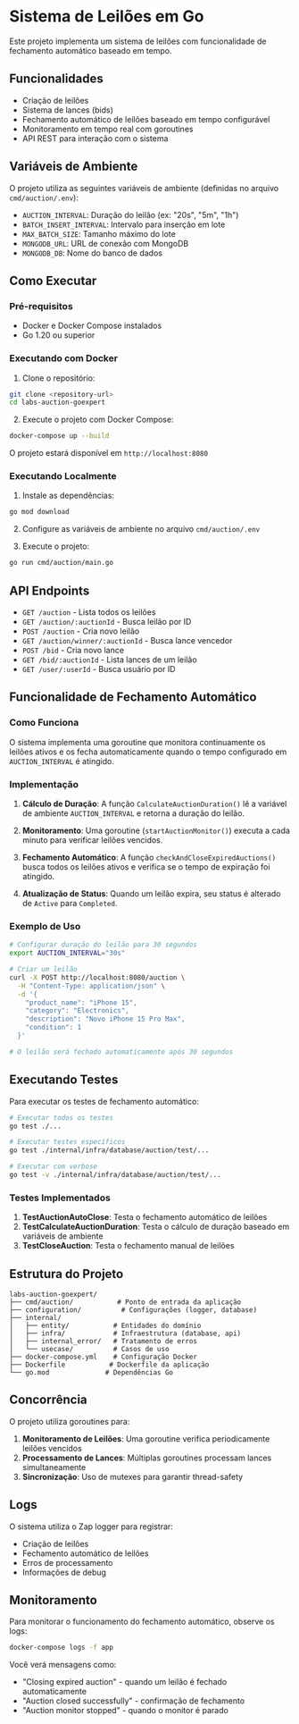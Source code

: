 # Sistema de Leilões em Go

Este projeto implementa um sistema de leilões com funcionalidade de fechamento automático baseado em tempo.

## Funcionalidades

- Criação de leilões
- Sistema de lances (bids)
- Fechamento automático de leilões baseado em tempo configurável
- Monitoramento em tempo real com goroutines
- API REST para interação com o sistema

## Variáveis de Ambiente

O projeto utiliza as seguintes variáveis de ambiente (definidas no arquivo `cmd/auction/.env`):

- `AUCTION_INTERVAL`: Duração do leilão (ex: "20s", "5m", "1h")
- `BATCH_INSERT_INTERVAL`: Intervalo para inserção em lote
- `MAX_BATCH_SIZE`: Tamanho máximo do lote
- `MONGODB_URL`: URL de conexão com MongoDB
- `MONGODB_DB`: Nome do banco de dados

## Como Executar

### Pré-requisitos

- Docker e Docker Compose instalados
- Go 1.20 ou superior

### Executando com Docker

1. Clone o repositório:
```bash
git clone <repository-url>
cd labs-auction-goexpert
```

2. Execute o projeto com Docker Compose:
```bash
docker-compose up --build
```

O projeto estará disponível em `http://localhost:8080`

### Executando Localmente

1. Instale as dependências:
```bash
go mod download
```

2. Configure as variáveis de ambiente no arquivo `cmd/auction/.env`

3. Execute o projeto:
```bash
go run cmd/auction/main.go
```

## API Endpoints

- `GET /auction` - Lista todos os leilões
- `GET /auction/:auctionId` - Busca leilão por ID
- `POST /auction` - Cria novo leilão
- `GET /auction/winner/:auctionId` - Busca lance vencedor
- `POST /bid` - Cria novo lance
- `GET /bid/:auctionId` - Lista lances de um leilão
- `GET /user/:userId` - Busca usuário por ID

## Funcionalidade de Fechamento Automático

### Como Funciona

O sistema implementa uma goroutine que monitora continuamente os leilões ativos e os fecha automaticamente quando o tempo configurado em `AUCTION_INTERVAL` é atingido.

### Implementação

1. **Cálculo de Duração**: A função `CalculateAuctionDuration()` lê a variável de ambiente `AUCTION_INTERVAL` e retorna a duração do leilão.

2. **Monitoramento**: Uma goroutine (`startAuctionMonitor()`) executa a cada minuto para verificar leilões vencidos.

3. **Fechamento Automático**: A função `checkAndCloseExpiredAuctions()` busca todos os leilões ativos e verifica se o tempo de expiração foi atingido.

4. **Atualização de Status**: Quando um leilão expira, seu status é alterado de `Active` para `Completed`.

### Exemplo de Uso

```bash
# Configurar duração do leilão para 30 segundos
export AUCTION_INTERVAL="30s"

# Criar um leilão
curl -X POST http://localhost:8080/auction \
  -H "Content-Type: application/json" \
  -d '{
    "product_name": "iPhone 15",
    "category": "Electronics",
    "description": "Novo iPhone 15 Pro Max",
    "condition": 1
  }'

# O leilão será fechado automaticamente após 30 segundos
```

## Executando Testes

Para executar os testes de fechamento automático:

```bash
# Executar todos os testes
go test ./...

# Executar testes específicos
go test ./internal/infra/database/auction/test/...

# Executar com verbose
go test -v ./internal/infra/database/auction/test/...
```

### Testes Implementados

1. **TestAuctionAutoClose**: Testa o fechamento automático de leilões
2. **TestCalculateAuctionDuration**: Testa o cálculo de duração baseado em variáveis de ambiente
3. **TestCloseAuction**: Testa o fechamento manual de leilões

## Estrutura do Projeto

```
labs-auction-goexpert/
├── cmd/auction/           # Ponto de entrada da aplicação
├── configuration/          # Configurações (logger, database)
├── internal/
│   ├── entity/           # Entidades do domínio
│   ├── infra/            # Infraestrutura (database, api)
│   ├── internal_error/   # Tratamento de erros
│   └── usecase/          # Casos de uso
├── docker-compose.yml    # Configuração Docker
├── Dockerfile           # Dockerfile da aplicação
└── go.mod              # Dependências Go
```

## Concorrência

O projeto utiliza goroutines para:

1. **Monitoramento de Leilões**: Uma goroutine verifica periodicamente leilões vencidos
2. **Processamento de Lances**: Múltiplas goroutines processam lances simultaneamente
3. **Sincronização**: Uso de mutexes para garantir thread-safety

## Logs

O sistema utiliza o Zap logger para registrar:
- Criação de leilões
- Fechamento automático de leilões
- Erros de processamento
- Informações de debug

## Monitoramento

Para monitorar o funcionamento do fechamento automático, observe os logs:

```bash
docker-compose logs -f app
```

Você verá mensagens como:
- "Closing expired auction" - quando um leilão é fechado automaticamente
- "Auction closed successfully" - confirmação de fechamento
- "Auction monitor stopped" - quando o monitor é parado 